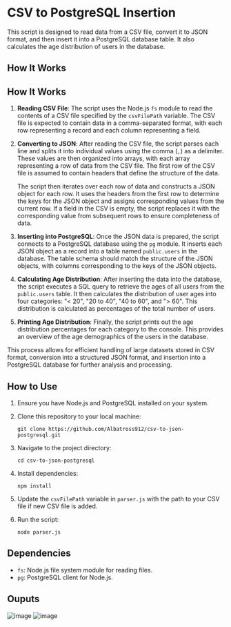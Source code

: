 # CSV to PostgreSQL Insertion

This script is designed to read data from a CSV file, convert it to JSON format, and then insert it into a PostgreSQL database table. It also calculates the age distribution of users in the database.

## How It Works

## How It Works

1. **Reading CSV File**: The script uses the Node.js `fs` module to read the contents of a CSV file specified by the `csvFilePath` variable. The CSV file is expected to contain data in a comma-separated format, with each row representing a record and each column representing a field.

2. **Converting to JSON**: After reading the CSV file, the script parses each line and splits it into individual values using the comma (`,`) as a delimiter. These values are then organized into arrays, with each array representing a row of data from the CSV file. The first row of the CSV file is assumed to contain headers that define the structure of the data.

    The script then iterates over each row of data and constructs a JSON object for each row. It uses the headers from the first row to determine the keys for the JSON object and assigns corresponding values from the current row. If a field in the CSV is empty, the script replaces it with the corresponding value from subsequent rows to ensure completeness of data.

3. **Inserting into PostgreSQL**: Once the JSON data is prepared, the script connects to a PostgreSQL database using the `pg` module. It inserts each JSON object as a record into a table named `public.users` in the database. The table schema should match the structure of the JSON objects, with columns corresponding to the keys of the JSON objects.

4. **Calculating Age Distribution**: After inserting the data into the database, the script executes a SQL query to retrieve the ages of all users from the `public.users` table. It then calculates the distribution of user ages into four categories: "< 20", "20 to 40", "40 to 60", and "> 60". This distribution is calculated as percentages of the total number of users.

5. **Printing Age Distribution**: Finally, the script prints out the age distribution percentages for each category to the console. This provides an overview of the age demographics of the users in the database.

This process allows for efficient handling of large datasets stored in CSV format, conversion into a structured JSON format, and insertion into a PostgreSQL database for further analysis and processing.

## How to Use

1. Ensure you have Node.js and PostgreSQL installed on your system.

2. Clone this repository to your local machine:

    ```
    git clone https://github.com/Albatross912/csv-to-json-postgresql.git
    ```

3. Navigate to the project directory:

    ```
    cd csv-to-json-postgresql
    ```

4. Install dependencies:

    ```
    npm install
    ```

5. Update the `csvFilePath` variable in `parser.js` with the path to your CSV file if new CSV file is added.

6. Run the script:

    ```
    node parser.js
    ```

## Dependencies

- `fs`: Node.js file system module for reading files.
- `pg`: PostgreSQL client for Node.js.

## Ouputs
![image](https://github.com/Albatross912/KelpProblem/assets/80098578/80a05a64-82ee-4a28-85ec-54eeccf5f9ff)
![image](https://github.com/Albatross912/KelpProblem/assets/80098578/04546128-47a9-41a1-8c68-e4b0cb67e143)
